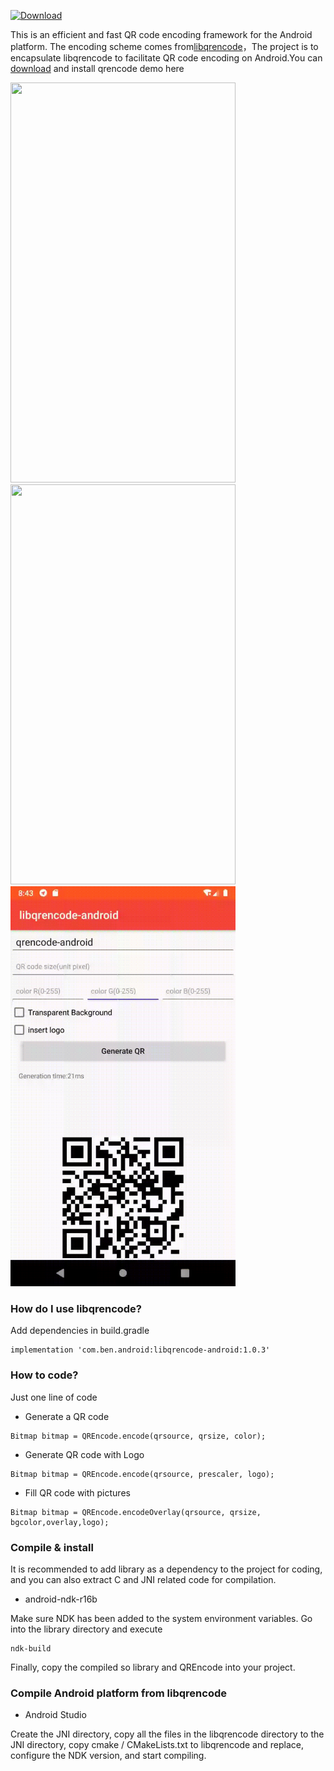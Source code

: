 [ ![Download](https://api.bintray.com/packages/zhangchuan622/maven/libqrencode-android/images/download.svg?version=1.0.3) ](https://bintray.com/zhangchuan622/maven/libqrencode-android/1.0.3/link)

This is an efficient and fast QR code encoding framework for the Android platform. The encoding scheme comes from[libqrencode](https://github.com/fukuchi/libqrencode)，The project is to encapsulate libqrencode to facilitate QR code encoding on Android.You can [download](https://github.com/ben622/libqrencode-android/releases) and install qrencode demo here

<img src="./capture/capture_overlay.gif" width="360px" height="640px"/>
<img src="./capture/libqrencode.gif" width="360px" height="640px"/>
<img src="./capture/capture_insert_log.gif" width="360px" height="640px"/>

### How do I use libqrencode?
Add dependencies in build.gradle

```
implementation 'com.ben.android:libqrencode-android:1.0.3'
```

### How to code?
Just one line of code

- Generate a QR code

```
Bitmap bitmap = QREncode.encode(qrsource, qrsize, color);
```

- Generate QR code with Logo

```
Bitmap bitmap = QREncode.encode(qrsource, prescaler, logo);
```

- Fill QR code with pictures

```
Bitmap bitmap = QREncode.encodeOverlay(qrsource, qrsize, bgcolor,overlay,logo);
```


### Compile & install 
It is recommended to add library as a dependency to the project for coding, and you can also extract C and JNI related code for compilation.

- android-ndk-r16b

Make sure NDK has been added to the system environment variables. Go into the library directory and execute
```
ndk-build
``` 
Finally, copy the compiled so library and QREncode into your project.


### Compile Android platform from libqrencode 

- Android Studio

Create the JNI directory, copy all the files in the libqrencode directory to the JNI directory, copy cmake / CMakeLists.txt to libqrencode and replace, configure the NDK version, and start compiling.